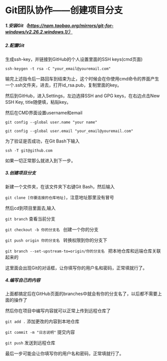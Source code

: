 # Git团队协作——创建项目分支

##### 1.安装Git（https://npm.taobao.org/mirrors/git-for-windows/v2.26.2.windows.1/）

##### 2.配置Git

生成ssh-key，并链接到GitHub的个人设置里面的SSH keys(cmd页面)

`ssh-keygen -t rsa -C "your_email@youremail.com" `		

输完上述指令后一路回车到结束为止，这个时候会在你使用cmd命令的界面产生一个.ssh文件夹，进去，打开id_rsa.pub，复制里面的key。

然后到GitHub，进入Settings，左边选择SSH and GPG keys，在右边点击New SSH Key, title随便填，粘贴key。

然后在CMD界面设置username和email

`git config --global user.name "your name" `

` git config --global user.email "your_email@youremail.com" `

为了验证是否成功，在Git Bash下输入

`ssh -T git@github.com `

如果一切正常那么就进入到下一步。

##### 3.创建项目分支

新建一个文件夹，在该文件夹下右键Git Bash，然后输入

`git clone [你要连接的仓库地址]`，注意地址那里没有冒号

然后cd到项目里面去,输入

`git branch`   查看当前分支

`git checkout -b 你的分支名 `   创建一个你的分支

`git push origin 你的分支名 `    转换权限到你的分支下

`git branch --set-upstream-to=origin/你的分支名 `    把本地仓库和远端仓库关联起来的

这里面会出现Git的对话框，让你填写你的用户名和密码，正常填就行了。

##### 4.编写自己的内容

上面都搞定后在GitHub页面的branches中就会有你的分支名了，以后都不需要上面的操作了

然后你在项目中编写内容就可以正常上传到远程仓库了

`git add .`   添加更改的内容到本地仓库

`git commit -m "日志说明"`   提交内容

`git push`   发送到远程仓库

最后一步可能会让你填写你的用户名和密码，正常填就行了。